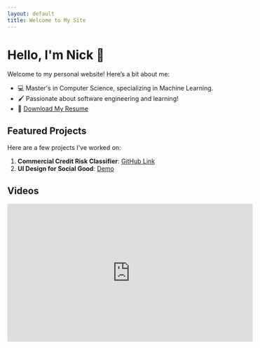 ```yaml
---
layout: default
title: Welcome to My Site
---
```


# Hello, I'm Nick 👋

Welcome to my personal website! Here’s a bit about me:

- 💻 Master's in Computer Science, specializing in Machine Learning.
- 🖌️ Passionate about software engineering and learning!
- 📜 [Download My Resume](resume.pdf)

## Featured Projects
Here are a few projects I've worked on:
1. **Commercial Credit Risk Classifier**: [GitHub Link](https://github.com/njb2163/Commercial-Credit-Risk)
2. **UI Design for Social Good**: [Demo](https://github.com/njb2163/Quest-Friender-App)

## Videos
<iframe width="560" height="315" src="https://www.youtube.com/embed/ue8pXSCVKyU?si=6LnD9P6LZQuvz6Sk" title="YouTube video player" frameborder="0" allow="accelerometer; autoplay; clipboard-write; encrypted-media; gyroscope; picture-in-picture; web-share" referrerpolicy="strict-origin-when-cross-origin" allowfullscreen></iframe>

